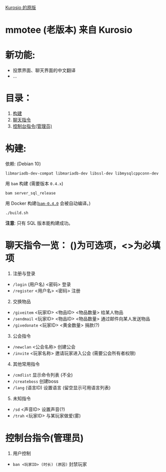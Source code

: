 [Kurosio 的原版](https://www.teeworlds.com/forum/viewtopic.php?id=12612)

# mmotee (老版本) 来自 Kurosio

# 新功能:
* 投票界面、聊天界面的中文翻译
* ...
# 目录：
1. [构建](#构建)
2. [聊天指令](#聊天指令一览)
3. [控制台指令(管理员)](#控制台指令(管理员))


# 构建:

依赖: (Debian 10)

	libmariadb-dev-compat libmariadb-dev libssl-dev libmysqlcppconn-dev

用 `bam` 构建 (需要版本 `0.4.x`)

	bam server_sql_release

用 Docker 构建([`bam-0.4.0`](https://github.com/matricks/bam/) 会被自动编译。)

    ./build.sh 

**注意**: 只有 SQL 版本能构建成功。

# 聊天指令一览： ()为可选项，<>为必填项
1. 注册与登录
  * `/login` (用户名) <密码> 登录
  * `/register` <用户名> <密码> 注册
2. 交换物品
  * `/giveitem` <玩家ID> <物品ID> <物品数量> 给某人物品 
  * `/sendmail` <玩家ID> <物品ID> <物品数量> 通过邮件向某人发送物品
  * `/givedonate` <玩家ID> <黄金数量> 捐款(?)
3. 公会指令
  * `/newclan` <公会名称> 创建公会
  * `/invite` <玩家名称> 邀请玩家进入公会 (需要公会所有者权限)
4. 其他常用指令
  * `/cmdlist` 显示命令列表 (不全)
  * `/createboss` 创建boss
  * `/lang` (语言ID) 设置语言 (留空显示可用语言列表)
5. 未知指令
  * `/sd` <声音ID> 设置声音(?)
  * `/trah` <玩家ID> 与某玩家做爱(雾)

# 控制台指令(管理员)
1. 用户控制
  * `ban <玩家ID> (时长) (原因)` 封禁玩家